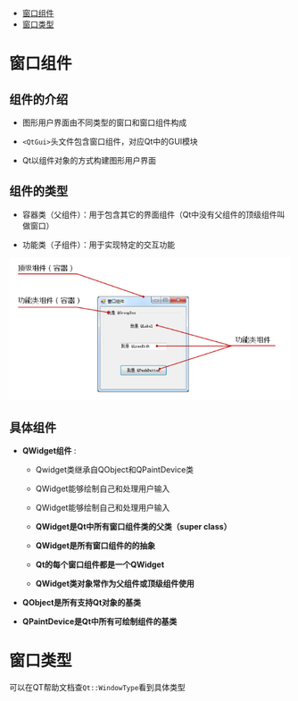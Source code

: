 * [窗口组件](#窗口组件)
* [窗口类型](#窗口类型)

# 窗口组件

## 组件的介绍

* 图形用户界面由不同类型的窗口和窗口组件构成

* `<QtGui>`头文件包含窗口组件，对应Qt中的GUI模块

* Qt以组件对象的方式构建图形用户界面

## 组件的类型

* 容器类（父组件）：用于包含其它的界面组件（Qt中没有父组件的顶级组件叫做窗口）

* 功能类（子组件）：用于实现特定的交互功能

![组件类型](./pic/组件类型.png)

## 具体组件

* **QWidget组件** : 
  
  * Qwidget类继承自QObject和QPaintDevice类
  
  * QWidget能够绘制自己和处理用户输入
  
  * QWidget能够绘制自己和处理用户输入
  
  * **QWidget是Qt中所有窗口组件类的父类（super class）**
  
  * **QWidget是所有窗口组件的的抽象**
  
  * **Qt的每个窗口组件都是一个QWidget**
  
  * **QWidget类对象常作为父组件或顶级组件使用**

* **QObject是所有支持Qt对象的基类**

* **QPaintDevice是Qt中所有可绘制组件的基类**

# 窗口类型

可以在QT帮助文档查``Qt::WindowType``看到具体类型

